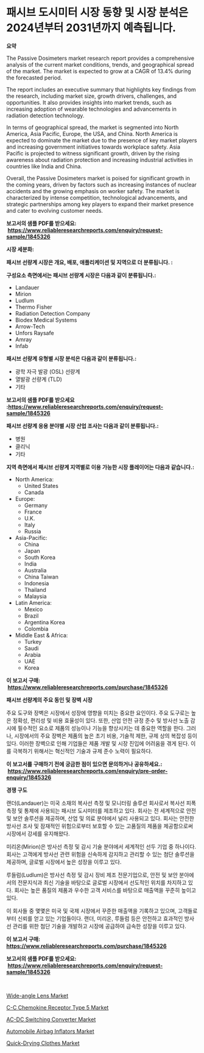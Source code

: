 <p><h1>패시브 도시미터 시장 동향 및 시장 분석은 2024년부터 2031년까지 예측됩니다.</h1></p><p><strong>요약</strong></p>
<p><p>The Passive Dosimeters market research report provides a comprehensive analysis of the current market conditions, trends, and geographical spread of the market. The market is expected to grow at a CAGR of 13.4% during the forecasted period.</p><p>The report includes an executive summary that highlights key findings from the research, including market size, growth drivers, challenges, and opportunities. It also provides insights into market trends, such as increasing adoption of wearable technologies and advancements in radiation detection technology.</p><p>In terms of geographical spread, the market is segmented into North America, Asia Pacific, Europe, the USA, and China. North America is expected to dominate the market due to the presence of key market players and increasing government initiatives towards workplace safety. Asia Pacific is projected to witness significant growth, driven by the rising awareness about radiation protection and increasing industrial activities in countries like India and China.</p><p>Overall, the Passive Dosimeters market is poised for significant growth in the coming years, driven by factors such as increasing instances of nuclear accidents and the growing emphasis on worker safety. The market is characterized by intense competition, technological advancements, and strategic partnerships among key players to expand their market presence and cater to evolving customer needs.</p></p>
<p><strong>보고서의 샘플 PDF를 받으세요: &nbsp;<a href="https://www.reliableresearchreports.com/enquiry/request-sample/1845326">https://www.reliableresearchreports.com/enquiry/request-sample/1845326</a></strong></p>
<p><strong>시장 세분화:</strong></p>
<p><strong> 패시브 선량계 시장은 개요, 배포, 애플리케이션 및 지역으로 더 분류됩니다. :</strong></p>
<p><strong>구성요소 측면에서는 패시브 선량계 시장은 다음과 같이 분류됩니다.:</strong></p>
<p><ul><li>Landauer</li><li>Mirion</li><li>Ludlum</li><li>Thermo Fisher</li><li>Radiation Detection Company</li><li>Biodex Medical Systems</li><li>Arrow-Tech</li><li>Unfors Raysafe</li><li>Amray</li><li>Infab</li></ul></p>
<p><strong> 패시브 선량계 유형별 시장 분석은 다음과 같이 분류됩니다.:</strong></p>
<p><ul><li>광학 자극 발광 (OSL) 선량계</li><li>열발광 선량계 (TLD)</li><li>기타</li></ul></p>
<p><strong>보고서의 샘플 PDF를 받으세요 :<a href="https://www.reliableresearchreports.com/enquiry/request-sample/1845326">https://www.reliableresearchreports.com/enquiry/request-sample/1845326</a></strong></p>
<p><strong> 패시브 선량계 응용 분야별 시장 산업 조사는 다음과 같이 분류됩니다.:</strong></p>
<p><ul><li>병원</li><li>클리닉</li><li>기타</li></ul></p>
<p><strong>지역 측면에서 패시브 선량계 지역별로 이용 가능한 시장 플레이어는 다음과 같습니다.:</strong></p>
<p><ul>
    <li>
        North America:
        <ul>
            <li>United States</li>
            <li>Canada</li>
        </ul>
    </li>
    <li>
        Europe:
        <ul>
            <li>Germany</li>
            <li>France</li>
            <li>U.K.</li>
            <li>Italy</li>
            <li>Russia</li>
        </ul>
    </li>
    <li>
        Asia-Pacific:
        <ul>
            <li>China</li>
            <li>Japan</li>
            <li>South Korea</li>
            <li>India</li>
            <li>Australia</li>
            <li>China Taiwan</li>
            <li>Indonesia</li>
            <li>Thailand</li>
            <li>Malaysia</li>
        </ul>
    </li>
    <li>
        Latin America:
        <ul>
            <li>Mexico</li>
            <li>Brazil</li>
            <li>Argentina Korea</li>
            <li>Colombia</li>
        </ul>
    </li>
    <li>
        Middle East & Africa:
        <ul>
            <li>Turkey</li>
            <li>Saudi</li>
            <li>Arabia</li>
            <li>UAE</li>
            <li>Korea</li>
        </ul>
    </li>
    </ul></p>
<p><strong>이 보고서 구매: &nbsp;<a href="https://www.reliableresearchreports.com/purchase/1845326">https://www.reliableresearchreports.com/purchase/1845326</a></strong></p>
<p><strong>패시브 선량계의 주요 동인 및 장벽 시장</strong></p>
<p><p>주요 도구와 장벽은 시장에서 성장에 영향을 미치는 중요한 요인이다. 주요 도구로는 높은 정확성, 편리성 및 비용 효율성이 있다. 또한, 산업 안전 규정 준수 및 방사선 노출 감시에 필수적인 요소로 제품의 성능이나 기능을 향상시키는 데 중요한 역할을 한다. 그러나, 시장에서의 주요 장벽은 제품의 높은 초기 비용, 기술적 제한, 규제 상의 복잡성 등이 있다. 이러한 장벽으로 인해 기업들은 제품 개발 및 시장 진입에 어려움을 겪게 된다. 이를 극복하기 위해서는 혁신적인 기술과 규제 준수 노력이 필요하다.</p></p>
<p><strong>이 보고서를 구매하기 전에 궁금한 점이 있으면 문의하거나 공유하세요.: &nbsp;<a href="https://www.reliableresearchreports.com/enquiry/pre-order-enquiry/1845326">https://www.reliableresearchreports.com/enquiry/pre-order-enquiry/1845326</a></strong></p>
<p><strong>경쟁 구도</strong></p>
<p><p>랜더(Landauer)는 미국 소재의 복사선 측정 및 모니터링 솔루션 회사로서 복사선 피폭 측정 및 통제에 사용되는 패시브 도시미터를 제조하고 있다. 회사는 전 세계적으로 안전 및 보안 솔루션을 제공하며, 산업 및 의료 분야에서 널리 사용되고 있다. 회사는 안전한 방사선 조사 및 잠재적인 위험으로부터 보호할 수 있는 고품질의 제품을 제공함으로써 시장에서 강세를 유지해왔다. </p><p>미리온(Mirion)은 방사선 측정 및 감시 기술 분야에서 세계적인 선두 기업 중 하나이다. 회사는 고객에게 방사선 관련 위험을 신속하게 감지하고 관리할 수 있는 첨단 솔루션을 제공하며, 글로벌 시장에서 높은 성장을 이루고 있다. </p><p>루들럼(Ludlum)은 방사선 측정 및 감시 장비 제조 전문기업으로, 안전 및 보안 분야에서의 전문지식과 최신 기술을 바탕으로 글로벌 시장에서 선도적인 위치를 차지하고 있다. 회사는 높은 품질의 제품과 우수한 고객 서비스를 바탕으로 매출액을 꾸준히 높이고 있다. </p><p>이 회사들 중 몇몇은 미국 및 국제 시장에서 꾸준한 매출액을 기록하고 있으며, 고객들로부터 신뢰를 얻고 있는 기업들이다. 랜더, 미리온, 루들럼 등은 안전하고 효과적인 방사선 관리를 위한 첨단 기술을 개발하고 시장에 공급하여 급속한 성장을 이루고 있다.</p></p>
<p><strong>이 보고서 구매: &nbsp; <a href="https://www.reliableresearchreports.com/purchase/1845326">https://www.reliableresearchreports.com/purchase/1845326</a></strong></p>
<p><strong>보고서의 샘플 PDF를 받으세요: &nbsp;<a href="https://www.reliableresearchreports.com/enquiry/request-sample/1845326">https://www.reliableresearchreports.com/enquiry/request-sample/1845326</a></strong><strong></strong></p>
<p>&nbsp;</p>
<p><p><a href="https://view.publitas.com/reportprime-1/wide-angle-lens-market-challenges-opportunities-and-growth-drivers-and-major-market-players-forecasted-for-period-from-2024-2031/">Wide-angle Lens Market</a></p><p><a href="https://ivy-potential-64b.notion.site/C-C-Chemokine-Receptor-Type-5-Market-Size-Growing-and-Forecasted-for-period-from-2024-2031-and-pro-cfbcdf65ae82472db5e2b7242cf47b66">C-C Chemokine Receptor Type 5 Market</a></p><p><a href="https://five-trouble-98a.notion.site/AC-DC-Switching-Converter-Market-Research-Report-The-Key-To-Successful-Business-Strategy-Forecasted-ac9368ef8ab54be5aaa5242f1a9ace1c">AC-DC Switching Converter Market</a></p><p><a href="https://view.publitas.com/reportprime-1/automobile-airbag-inflators-market-size-market-trends-and-growth-outlook-forecasted-for-period-from-2024-to-2031/">Automobile Airbag Inflators Market</a></p><p><a href="https://github.com/Glendatilghmankmgz0rbhwpy/Market-Research-Report-List-1/blob/main/quick-drying-clothes-market.md">Quick-Drying Clothes Market</a></p></p>